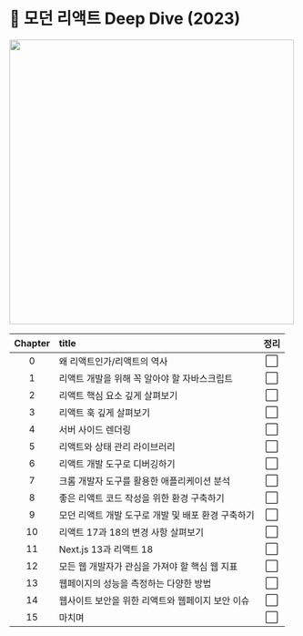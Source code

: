 <h1> 🦎 모던 리액트 Deep Dive (2023) </h1>

<img src="https://github.com/JeongwooHam/FE_Study_Logs/assets/123251211/80267207-3331-4195-b31e-77c936abd111" height="500px"/>

| Chapter | title                                              | 정리 |
| :-----: | :------------------------------------------------- | :--: |
|    0    | 왜 리액트인가/리액트의 역사                        |  ⬜  |
|    1    | 리액트 개발을 위해 꼭 알아야 할 자바스크립트       |  ⬜  |
|    2    | 리액트 핵심 요소 깊게 살펴보기                     |  ⬜  |
|    3    | 리액트 훅 깊게 살펴보기                            |  ⬜  |
|    4    | 서버 사이드 렌더링                                 |  ⬜  |
|    5    | 리액트와 상태 관리 라이브러리                      |  ⬜  |
|    6    | 리액트 개발 도구로 디버깅하기                      |  ⬜  |
|    7    | 크롬 개발자 도구를 활용한 애플리케이션 분석        |  ⬜  |
|    8    | 좋은 리액트 코드 작성을 위한 환경 구축하기         |  ⬜  |
|    9    | 모던 리액트 개발 도구로 개발 및 배포 환경 구축하기 |  ⬜  |
|   10    | 리액트 17과 18의 변경 사항 살펴보기                |  ⬜  |
|   11    | Next.js 13과 리액트 18                             |  ⬜  |
|   12    | 모든 웹 개발자가 관심을 가져야 할 핵심 웹 지표     |  ⬜  |
|   13    | 웹페이지의 성능을 측정하는 다양한 방법             |  ⬜  |
|   14    | 웹사이트 보안을 위한 리액트와 웹페이지 보안 이슈   |  ⬜  |
|   15    | 마치며                                             |  ⬜  |
